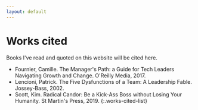 ```yaml
---
layout: default
---
```


# Works cited

Books I've read and quoted on this website will be cited here.
* Fournier, Camille. The Manager's Path: a Guide for Tech Leaders Navigating Growth and Change. O'Reilly Media, 2017.
* Lencioni, Patrick. The Five Dysfunctions of a Team: A Leadership Fable. Jossey-Bass, 2002.
* Scott, Kim. Radical Candor: Be a Kick-Ass Boss without Losing Your Humanity. St Martin's Press, 2019.
{:.works-cited-list}
